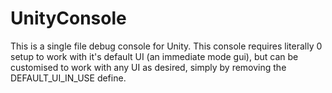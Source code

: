 # UnityConsole
This is a single file debug console for Unity. This console requires literally 0 setup to work with it's default UI (an immediate mode gui), but can be customised to work with any UI as desired, simply by removing the DEFAULT_UI_IN_USE define.

